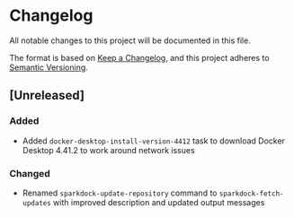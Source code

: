 # Changelog

All notable changes to this project will be documented in this file.

The format is based on [Keep a Changelog](https://keepachangelog.com/en/1.0.0/),
and this project adheres to [Semantic Versioning](https://semver.org/spec/v2.0.0.html).

## [Unreleased]

### Added
- Added `docker-desktop-install-version-4412` task to download Docker Desktop 4.41.2 to work around network issues

### Changed
- Renamed `sparkdock-update-repository` command to `sparkdock-fetch-updates` with improved description and updated output messages